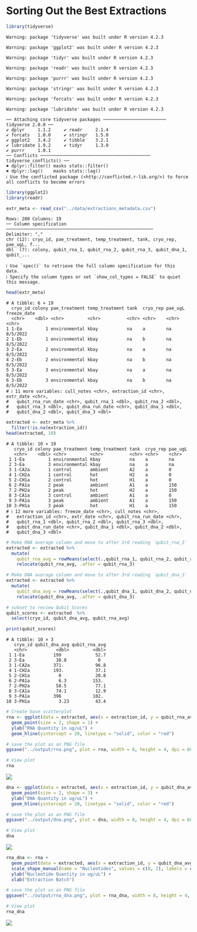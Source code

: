 Sorting Out the Best Extractions
================

``` r
library(tidyverse)
```

    Warning: package 'tidyverse' was built under R version 4.2.3

    Warning: package 'ggplot2' was built under R version 4.2.3

    Warning: package 'tidyr' was built under R version 4.2.3

    Warning: package 'readr' was built under R version 4.2.3

    Warning: package 'purrr' was built under R version 4.2.3

    Warning: package 'stringr' was built under R version 4.2.3

    Warning: package 'forcats' was built under R version 4.2.3

    Warning: package 'lubridate' was built under R version 4.2.3

    ── Attaching core tidyverse packages ──────────────────────── tidyverse 2.0.0 ──
    ✔ dplyr     1.1.2     ✔ readr     2.1.4
    ✔ forcats   1.0.0     ✔ stringr   1.5.0
    ✔ ggplot2   3.4.2     ✔ tibble    3.2.1
    ✔ lubridate 1.9.2     ✔ tidyr     1.3.0
    ✔ purrr     1.0.1     
    ── Conflicts ────────────────────────────────────────── tidyverse_conflicts() ──
    ✖ dplyr::filter() masks stats::filter()
    ✖ dplyr::lag()    masks stats::lag()
    ℹ Use the conflicted package (<http://conflicted.r-lib.org/>) to force all conflicts to become errors

``` r
library(ggplot2)
library(readr)
```

``` r
extr_meta <- read_csv("../data/extractions_metadata.csv")
```

    Rows: 280 Columns: 19
    ── Column specification ────────────────────────────────────────────────────────
    Delimiter: ","
    chr (12): cryo_id, pae_treatment, temp_treatment, tank, cryo_rep, pae_ugL, f...
    dbl  (7): colony, qubit_rna_1, qubit_rna_2, qubit_rna_3, qubit_dna_1, qubit_...

    ℹ Use `spec()` to retrieve the full column specification for this data.
    ℹ Specify the column types or set `show_col_types = FALSE` to quiet this message.

``` r
head(extr_meta)
```

    # A tibble: 6 × 19
      cryo_id colony pae_treatment temp_treatment tank  cryo_rep pae_ugL freeze_date
      <chr>    <dbl> <chr>         <chr>          <chr> <chr>    <chr>   <chr>      
    1 1-Ea         1 environmental kbay           na    a        na      8/5/2022   
    2 1-Eb         1 environmental kbay           na    b        na      8/5/2022   
    3 2-Ea         2 environmental kbay           na    a        na      8/5/2022   
    4 2-Eb         2 environmental kbay           na    b        na      8/5/2022   
    5 3-Ea         3 environmental kbay           na    a        na      8/5/2022   
    6 3-Eb         3 environmental kbay           na    b        na      8/5/2022   
    # ℹ 11 more variables: cull_notes <chr>, extraction_id <chr>, extr_date <chr>,
    #   qubit_rna_run_date <chr>, qubit_rna_1 <dbl>, qubit_rna_2 <dbl>,
    #   qubit_rna_3 <dbl>, qubit_dna_run_date <chr>, qubit_dna_1 <dbl>,
    #   qubit_dna_2 <dbl>, qubit_dna_3 <dbl>

``` r
extracted <- extr_meta %>%
  filter(!is.na(extraction_id))
head(extracted, 10)
```

    # A tibble: 10 × 19
       cryo_id colony pae_treatment temp_treatment tank  cryo_rep pae_ugL
       <chr>    <dbl> <chr>         <chr>          <chr> <chr>    <chr>  
     1 1-Ea         1 environmental kbay           na    a        na     
     2 3-Ea         3 environmental kbay           na    a        na     
     3 1-CA2a       1 control       ambient        A2    a        0      
     4 1-CH2a       1 control       hot            H2    a        0      
     5 2-CH1a       2 control       hot            H1    a        0      
     6 2-PA1a       2 peak          ambient        A1    a        150    
     7 2-PH2a       2 peak          hot            H2    a        150    
     8 3-CA1a       3 control       ambient        A1    a        0      
     9 3-PA1a       3 peak          ambient        A1    a        150    
    10 3-PH1a       3 peak          hot            H1    a        150    
    # ℹ 12 more variables: freeze_date <chr>, cull_notes <chr>,
    #   extraction_id <chr>, extr_date <chr>, qubit_rna_run_date <chr>,
    #   qubit_rna_1 <dbl>, qubit_rna_2 <dbl>, qubit_rna_3 <dbl>,
    #   qubit_dna_run_date <chr>, qubit_dna_1 <dbl>, qubit_dna_2 <dbl>,
    #   qubit_dna_3 <dbl>

``` r
# Make RNA average column and move to after 3rd reading `qubit_rna_3`
extracted <- extracted %>% 
  mutate(
    qubit_rna_avg = rowMeans(select(.,qubit_rna_1, qubit_rna_2, qubit_rna_3))) %>%
    relocate(qubit_rna_avg, .after = qubit_rna_3) 

# Make DNA average column and move to after 3rd reading `qubit_dna_3`   
extracted <- extracted %>% 
  mutate(   
    qubit_dna_avg = rowMeans(select(.,qubit_dna_1, qubit_dna_2, qubit_dna_3))) %>%
    relocate(qubit_dna_avg, .after = qubit_dna_3)
```

``` r
# subset to review Qubit Scores
qubit_scores <- extracted  %>%
  select(cryo_id, qubit_dna_avg, qubit_rna_avg)

print(qubit_scores)
```

    # A tibble: 10 × 3
       cryo_id qubit_dna_avg qubit_rna_avg
       <chr>           <dbl>         <dbl>
     1 1-Ea           199             52.7
     2 3-Ea            38.8            0  
     3 1-CA2a         371.            96.8
     4 1-CH2a         193.            37.1
     5 2-CH1a           0             20.8
     6 2-PA1a           6.3          153. 
     7 2-PH2a          58.5           77.1
     8 3-CA1a          74.1           12.9
     9 3-PA1a         396            102. 
    10 3-PH1a           3.23          43.4

``` r
# Create base scatterplot
rna <- ggplot(data = extracted, aes(x = extraction_id, y = qubit_rna_avg, color = cryo_id)) +
  geom_point(size = 2, shape = 1) + 
  ylab("RNA Quantity in ug/uL") + 
  geom_hline(yintercept = 20, linetype = "solid", color = "red")

# save the plot as an PNG file
ggsave("../output/rna.png", plot = rna, width = 8, height = 4, dpi = 600)

# View plot
rna
```

![](best-extractions-preview_files/figure-commonmark/unnamed-chunk-6-1.png)

``` r
dna <- ggplot(data = extracted, aes(x = extraction_id, y = qubit_dna_avg, color = cryo_id)) +
  geom_point(size = 2, shape = 3) + 
  ylab("DNA Quantity in ug/uL") + 
  geom_hline(yintercept = 20, linetype = "solid", color = "red")

# save the plot as an PNG file
ggsave("../output/dna.png", plot = dna, width = 8, height = 4, dpi = 600)

# View plot
dna
```

![](best-extractions-preview_files/figure-commonmark/unnamed-chunk-7-1.png)

``` r
rna_dna <- rna +
  geom_point(data = extracted, aes(x = extraction_id, y = qubit_dna_avg, color = cryo_id), size = 2, shape = 3) +
  scale_shape_manual(name = "Nucleotides", values = c(0, 2), labels = c("RNA", "DNA")) +
  ylab("Nucleotide Quantity in ug/uL") + 
  xlab("Extraction Batch")

# save the plot as an PNG file
ggsave("../output/rna_dna.png", plot = rna_dna, width = 8, height = 4, dpi = 600)

# View plot
rna_dna
```

![](best-extractions-preview_files/figure-commonmark/unnamed-chunk-8-1.png)
